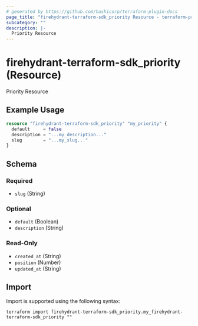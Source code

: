 ```yaml
---
# generated by https://github.com/hashicorp/terraform-plugin-docs
page_title: "firehydrant-terraform-sdk_priority Resource - terraform-provider-firehydrant-terraform-sdk"
subcategory: ""
description: |-
  Priority Resource
---
```


# firehydrant-terraform-sdk_priority (Resource)

Priority Resource

## Example Usage

```terraform
resource "firehydrant-terraform-sdk_priority" "my_priority" {
  default     = false
  description = "...my_description..."
  slug        = "...my_slug..."
}
```

<!-- schema generated by tfplugindocs -->
## Schema

### Required

- `slug` (String)

### Optional

- `default` (Boolean)
- `description` (String)

### Read-Only

- `created_at` (String)
- `position` (Number)
- `updated_at` (String)

## Import

Import is supported using the following syntax:

```shell
terraform import firehydrant-terraform-sdk_priority.my_firehydrant-terraform-sdk_priority ""
```
